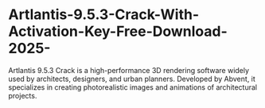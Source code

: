# Artlantis-9.5.3-Crack-With-Activation-Key-Free-Download-2025-
Artlantis 9.5.3 Crack is a high-performance 3D rendering software widely used by architects, designers, and urban planners. Developed by Abvent, it specializes in creating photorealistic images and animations of architectural projects. 
